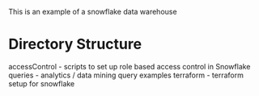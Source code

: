 This is an example of a snowflake data warehouse

# Directory Structure

accessControl - scripts to set up role based access control in Snowflake
queries - analytics / data mining query examples
terraform - terraform setup for snowflake
